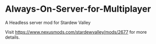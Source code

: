 # Always-On-Server-for-Multiplayer
A Headless server mod for Stardew Valley

Visit https://www.nexusmods.com/stardewvalley/mods/2677 for more details.
